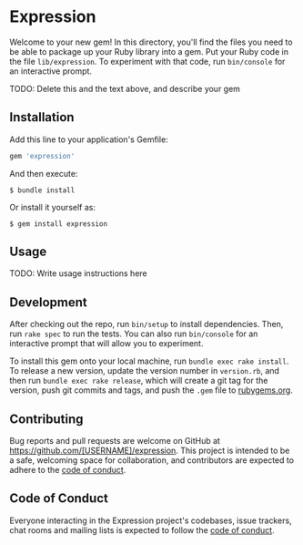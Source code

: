 # Expression

Welcome to your new gem! In this directory, you'll find the files you need to be able to package up your Ruby library into a gem. Put your Ruby code in the file `lib/expression`. To experiment with that code, run `bin/console` for an interactive prompt.

TODO: Delete this and the text above, and describe your gem

## Installation

Add this line to your application's Gemfile:

```ruby
gem 'expression'
```

And then execute:

    $ bundle install

Or install it yourself as:

    $ gem install expression

## Usage

TODO: Write usage instructions here

## Development

After checking out the repo, run `bin/setup` to install dependencies. Then, run `rake spec` to run the tests. You can also run `bin/console` for an interactive prompt that will allow you to experiment.

To install this gem onto your local machine, run `bundle exec rake install`. To release a new version, update the version number in `version.rb`, and then run `bundle exec rake release`, which will create a git tag for the version, push git commits and tags, and push the `.gem` file to [rubygems.org](https://rubygems.org).

## Contributing

Bug reports and pull requests are welcome on GitHub at https://github.com/[USERNAME]/expression. This project is intended to be a safe, welcoming space for collaboration, and contributors are expected to adhere to the [code of conduct](https://github.com/[USERNAME]/expression/blob/master/CODE_OF_CONDUCT.md).


## Code of Conduct

Everyone interacting in the Expression project's codebases, issue trackers, chat rooms and mailing lists is expected to follow the [code of conduct](https://github.com/[USERNAME]/expression/blob/master/CODE_OF_CONDUCT.md).
